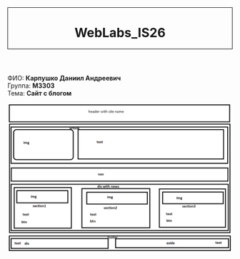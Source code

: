 <header style="border: black solid 1px">
<h1>WebLabs_IS26</h1>
</header>
<main>
  <p>ФИО: <b>Карпушко Даниил Андреевич</b><br>
     Группа: <b>M3303</b><br>
     Тема: <b>Сайт с блогом</b>
  </p>
  <img src="site_scheme.png">
</main>

